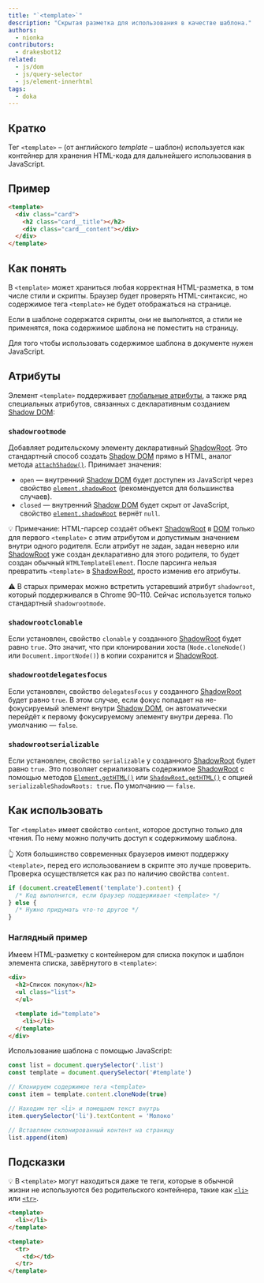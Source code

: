 ```yaml
---
title: "`<template>`"
description: "Скрытая разметка для использования в качестве шаблона."
authors:
  - nionka
contributors:
  - drakesbot12
related:
  - js/dom
  - js/query-selector
  - js/element-innerhtml
tags:
  - doka
---
```


## Кратко

Тег `<template>` – (от английского _template_ – шаблон) используется как контейнер для хранения HTML-кода для дальнейшего использования в JavaScript.

## Пример

```html
<template>
  <div class="card">
    <h2 class="card__title"></h2>
    <div class="card__content"></div>
  </div>
</template>
```

## Как понять

В `<template>` может храниться любая корректная HTML-разметка, в том числе стили и скрипты. Браузер будет проверять HTML-синтаксис, но содержимое тега `<template>` не будет отображаться на странице.

Если в шаблоне содержатся скрипты, они не выполнятся, а стили не применятся, пока содержимое шаблона не поместить на страницу.

Для того чтобы использовать содержимое шаблона в документе нужен JavaScript.

## Атрибуты

Элемент `<template>` поддерживает [глобальные атрибуты](/html/global-attrs/), а также ряд специальных атрибутов, связанных с декларативным созданием [Shadow DOM](/js/shadowdom/):

### `shadowrootmode`

Добавляет родительскому элементу декларативный [ShadowRoot](/js/shadowroot/). Это стандартный способ создать [Shadow DOM](/js/shadowdom/) прямо в HTML, аналог метода [`attachShadow()`](/js/element-attachshadow/). Принимает значения:

- `open` — внутренний [Shadow DOM](/js/shadowdom/) будет доступен из JavaScript через свойство [`element.shadowRoot`](/js/element-shadowroot/) (рекомендуется для большинства случаев).
- `closed` — внутренний [Shadow DOM](/js/shadowdom/) будет скрыт от JavaScript, свойство [`element.shadowRoot`](/js/element-shadowroot/) вернёт `null`.

<aside>

💡 Примечание: HTML-парсер создаёт объект [ShadowRoot](/js/shadowroot/) в [DOM](/js/dom/) только для первого `<template>` с этим атрибутом и допустимым значением внутри одного родителя. Если атрибут не задан, задан неверно или [ShadowRoot](/js/shadowroot/) уже создан декларативно для этого родителя, то будет создан обычный `HTMLTemplateElement`. После парсинга нельзя превратить `<template>` в [ShadowRoot](/js/shadowroot/), просто изменив его атрибуты.

</aside>

<aside>

⚠️ В старых примерах можно встретить устаревший атрибут `shadowroot`, который поддерживался в Chrome 90–110. Сейчас используется только стандартный `shadowrootmode`.

</aside>

### `shadowrootclonable`

Если установлен, свойство `clonable` у созданного [ShadowRoot](/js/shadowroot/) будет равно `true`. Это значит, что при клонировании хоста (`Node.cloneNode()` или `Document.importNode()`) в копии сохранится и [ShadowRoot](/js/shadowroot/).

### `shadowrootdelegatesfocus`

Если установлен, свойство `delegatesFocus` у созданного [ShadowRoot](/js/shadowroot/) будет равно `true`. В этом случае, если фокус попадает на не-фокусируемый элемент внутри [Shadow DOM](/js/shadowdom/), он автоматически перейдёт к первому фокусируемому элементу внутри дерева. По умолчанию — `false`.

### `shadowrootserializable`

Если установлен, свойство `serializable` у созданного [ShadowRoot](/js/shadowroot/) будет равно `true`. Это позволяет сериализовать содержимое [ShadowRoot](/js/shadowroot/) с помощью методов [`Element.getHTML()`](/js/shadowroot/) или [`ShadowRoot.getHTML()`](/js/shadowroot/) с опцией `serializableShadowRoots: true`. По умолчанию — `false`.

## Как использовать

Тег `<template>` имеет свойство `content`, которое доступно только для чтения. По нему можно получить доступ к содержимому шаблона.

<aside>

👆 Хотя большинство современных браузеров имеют поддержку `<template>`, перед его использованием в скрипте это лучше проверить. Проверка осуществляется как раз по наличию свойства `content`.

</aside>

```js
if (document.createElement('template').content) {
  /* Код выполнится, если браузер поддерживает <template> */
} else {
  /* Нужно придумать что-то другое */
}
```

### Наглядный пример

Имеем HTML-разметку с контейнером для списка покупок и шаблон элемента списка, завёрнутого в `<template>`:

```html
<div>
  <h2>Список покупок</h2>
  <ul class="list">
  </ul>

  <template id="template">
    <li></li>
  </template>
</div>
```

Использование шаблона с помощью JavaScript:

```js
const list = document.querySelector('.list')
const template = document.querySelector('#template')

// Клонируем содержимое тега <template>
const item = template.content.cloneNode(true)

// Находим тег <li> и помещаем текст внутрь
item.querySelector('li').textContent = 'Молоко'

// Вставляем склонированный контент на страницу
list.append(item)
```

## Подсказки

💡 В `<template>` могут находиться даже те теги, которые в обычной жизни не используются без родительского контейнера, такие как [`<li>`](/html/li/) или [`<tr>`](/html/tables/).

```html
<template>
  <li></li>
</template>

<template>
  <tr>
    <td></td>
  </tr>
</template>
```
